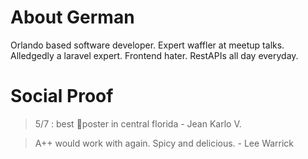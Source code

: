 # About German  

Orlando based software developer. Expert waffler at meetup talks. Alledgedly a laravel expert. Frontend hater. RestAPIs all day everyday. 

# Social Proof 

> 5/7 : best :shit:poster in central florida - Jean Karlo V.

> A++ would work with again. Spicy and delicious. - Lee Warrick
